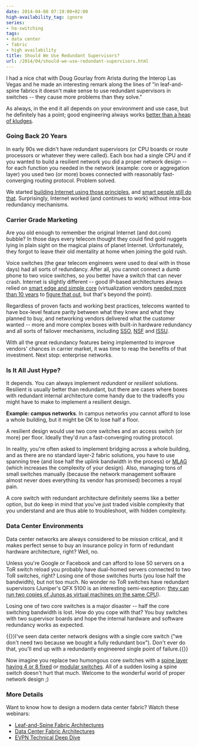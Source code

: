 ```yaml
---
date: 2014-04-08 07:19:00+02:00
high-availability_tag: ignore
series:
- ha-switching
tags:
- data center
- fabric
- high availability
title: Should We Use Redundant Supervisors?
url: /2014/04/should-we-use-redundant-supervisors.html
---
```

I had a nice chat with Doug Gourlay from Arista during the Interop Las Vegas and he made an interesting remark along the lines of "in leaf-and-spine fabrics it doesn't make sense to use redundant supervisors in switches -- they cause more problems than they solve."

As always, in the end it all depends on your environment and use case, but he definitely has a point; good engineering always works [better than a heap of kludges](https://blog.ipspace.net/2013/08/temper-your-macgyver-streak.html).
<!--more-->
### Going Back 20 Years

In early 90s we didn't have redundant supervisors (or CPU boards or route processors or whatever they were called). Each box had a single CPU and if you wanted to build a resilient network you did a proper network design -- for each function you needed in the network (example: core or aggregation layer) you used two (or more) boxes connected with reasonably fast-converging routing protocol. Problem solved.

We started [building Internet using those principles](http://www.ietf.org/rfc/rfc3439.txt), and [smart people still do that](https://blog.ipspace.net/2013/11/deutsche-telekom-terastream-designed.html). Surprisingly, Internet worked (and continues to work) without intra-box redundancy mechanisms.

### Carrier Grade Marketing

Are you old enough to remember the original Internet (and dot.com) bubble? In those days every telecom thought they could find gold nuggets lying in plain sight on the magical plains of planet Internet. Unfortunately, they forgot to leave their old mentality at home when joining the gold rush.

Voice switches (the gear telecom engineers were used to deal with in those days) had all sorts of redundancy. After all, you cannot connect a dumb phone to two voice switches, so you better have a switch that can never crash. Internet is slightly different -- good IP-based architectures always relied on [smart edge and simple core](https://blog.ipspace.net/2011/05/complexity-belongs-to-network-edge.html) (virtualization vendors [needed more than 10 years](http://blog.ipspace.net/2012/07/vmware-buys-nicira-hypervisor-vendor.html) to [figure that out](http://blog.ipspace.net/2012/05/virtual-networks-skype-analogy.html), but that's beyond the point).

Regardless of proven facts and working best practices, telecoms wanted to have box-level feature parity between what they knew and what they planned to buy, and networking vendors delivered what the customer wanted -- more and more complex boxes with built-in hardware redundancy and all sorts of failover mechanisms, including [SSO](/2021/09/stateful-switchover.html), [NSF](/2021/09/non-stop-forwarding.html) and [ISSU](http://www.cisco.com/c/en/us/products/ios-nx-os-software/in-service-software-upgrade-issu/index.html).

With all the great redundancy features being implemented to improve vendors' chances in carrier market, it was time to reap the benefits of that investment. Next stop: enterprise networks.

### Is It All Just Hype?

It depends. You can always implement *redundant* or *resilient* solutions. Resilient is usually better than redundant, but there are cases where boxes with redundant internal architecture come handy due to the tradeoffs you might have to make to implement a resilient design.

**Example: campus networks**. In campus networks you cannot afford to lose a whole building, but it might be OK to lose half a floor.

A resilient design would use two core switches and an access switch (or more) per floor. Ideally they'd run a fast-converging routing protocol.

In reality, you're often asked to implement bridging across a whole building, and as there are no standard layer-2 fabric solutions, you have to use spanning tree (and lose half the uplink bandwidth in the process) or [MLAG](/series/mlag.html) (which increases the complexity of your design). Also, managing tons of small switches manually (because the network management software almost never does everything its vendor has promised) becomes a royal pain.

A core switch with redundant architecture definitely seems like a better option, but do keep in mind that you've just traded visible complexity that you understand and are thus able to troubleshoot, with hidden complexity.

### Data Center Environments

Data center networks are always considered to be mission critical, and it makes perfect sense to buy an insurance policy in form of redundant hardware architecture, right? Well, no.

Unless you're Google or Facebook and can afford to lose 50 servers on a ToR switch reload you probably have dual-homed servers connected to two ToR switches, right? Losing one of those switches hurts (you lose half the bandwidth), but not too much. No wonder no ToR switches have redundant supervisors (Juniper's QFX 5100 is an interesting semi-exception: [they can run two copies of Junos as virtual machines on the same CPU](/2015/06/so-you-need-issu-on-your-tor-switch.html)).

Losing one of two core switches is a major disaster -- half the core switching bandwidth is lost. How do you cope with that? You buy switches with two supervisor boards and hope the internal hardware and software redundancy works as expected.

{{<note warn>}}I've seen data center network designs with a single core switch ("we don't need two because we bought a fully redundant box"). Don't ever do that, you'll end up with a redundantly engineered single point of failure.{{</note>}}

Now imagine you replace two humongous core switches with a [spine layer having 4 or 8 fixed](https://blog.ipspace.net/2012/11/building-leaf-and-spine-fabrics-with.html) or [modular switches](http://blog.ipspace.net/2012/05/are-fixed-switches-more-efficient-than.html). All of a sudden losing a spine switch doesn't hurt that much. Welcome to the wonderful world of proper network design ;)

### More Details

Want to know how to design a modern data center fabric? Watch these webinars:

* [Leaf-and-Spine Fabric Architectures](https://www.ipspace.net/Leaf-and-Spine_Fabric_Architectures)
* [Data Center Fabric Architectures](https://www.ipspace.net/Data_Center_Fabrics)
* [EVPN Technical Deep Dive](https://www.ipspace.net/EVPN_Technical_Deep_Dive)
